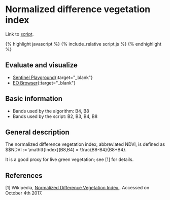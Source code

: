# Normalized difference vegetation index

Link to [script](script.js).

{% highlight javascript %}
      {% include_relative script.js %}
{% endhighlight %}

## Evaluate and visualize
 - [Sentinel Playground](http://apps.sentinel-hub.com/sentinel-playground/?source=S2&lat=41.9027835&lng=12.496365500000024&zoom=12&preset=CUSTOM&layers=B04,B03,B02&maxcc=20&gain=1&gamma=1&time=2015-01-01%7C2017-10-10&atmFilter=&showDates=false&evalscript=&evalscripturl=https://raw.githubusercontent.com/sentinel-hub/customScripts/master/sentinel-2/ndvi/script.js){:target="_blank"}
 - [EO Browser](http://apps.sentinel-hub.com/eo-browser/#lat=41.9&lng=12.5&zoom=10&datasource=Sentinel-2%20L1C&time=2017-10-08&preset=CUSTOM&layers=B01,B02,B03&evalscript=CmxldCBuZHZpQ29sb3JNYXAgPSBbCglbLTEuMCwgMHgwMDAwMDBdLAoJWy0wLjIsIDB4RkYwMDAwXSwKCVstMC4xLCAweDlBMDAwMF0sCglbMC4wLCAweDY2MDAwMF0sCglbMC4xLCAweEZGRkYzM10sCglbMC4yLCAweENDQ0MzM10sCglbMC4zLCAweDY2NjYwMF0sCglbMC40LCAweDMzRkZGRl0sCglbMC41LCAweDMzQ0NDQ10sCglbMC42LCAweDAwNjY2Nl0sCglbMC43LCAweDMzRkYzM10sCglbMC44LCAweDMzQ0MzM10sCglbMC45LCAweDAwNjYwMF0KXTsKCmZ1bmN0aW9uIGluZGV4KHgsIHkpIHsKCXJldHVybiAoeCAtIHkpIC8gKHggKyB5KTsKfQoKZnVuY3Rpb24gdG9SR0IodmFsKSB7CglyZXR1cm4gW3ZhbCA%2BPj4gMTYsIHZhbCA%2BPj4gOCwgdmFsXS5tYXAoeCA9PiAoeCAmIDB4RkYpIC8gMHhGRik7Cn0KCi8vIFdlIHNob3VsZCBpbnRlcnBvbGF0ZSBiZXR3ZWVuIG5laWdoYm9yaW5nIGNvbG9ycwpmdW5jdGlvbiBmaW5kQ29sb3IoY29sVmFsUGFpcnMsIHZhbCkgewoJbGV0IG4gPSBjb2xWYWxQYWlycy5sZW5ndGg7Cglmb3IgKGxldCBpID0gMTsgaSA8IG47IGkrKykgewoJCWlmICh2YWwgPD0gY29sVmFsUGFpcnNbaV1bMF0pIHsKCQkJcmV0dXJuIHRvUkdCKGNvbFZhbFBhaXJzW2ktMV1bMV0pOwoJCX0KCX0KCXJldHVybiB0b1JHQihjb2xWYWxQYWlyc1tuLTFdWzFdKTsKfQoKcmV0dXJuIGZpbmRDb2xvcihuZHZpQ29sb3JNYXAsIGluZGV4KEIwOCwgQjA0KSk7Cg%3D%3D){:target="_blank"}

## Basic information
 - Bands used by the algorithm: B4, B8
 - Bands used by the script: B2, B3, B4, B8

## General description

The normalized difference vegetation index, abbreviated NDVI, is defined as   
$$NDVI := \mathtt{Index}(B8,B4) = \frac{B8-B4}{B8+B4}.   

It is a good proxy for live green vegetation; see [1] for details.

## References
 [1] Wikipedia, [Normalized Difference Vegetation Index
](https://en.wikipedia.org/wiki/Normalized_Difference_Vegetation_Index). Accessed on October 4th 2017.
